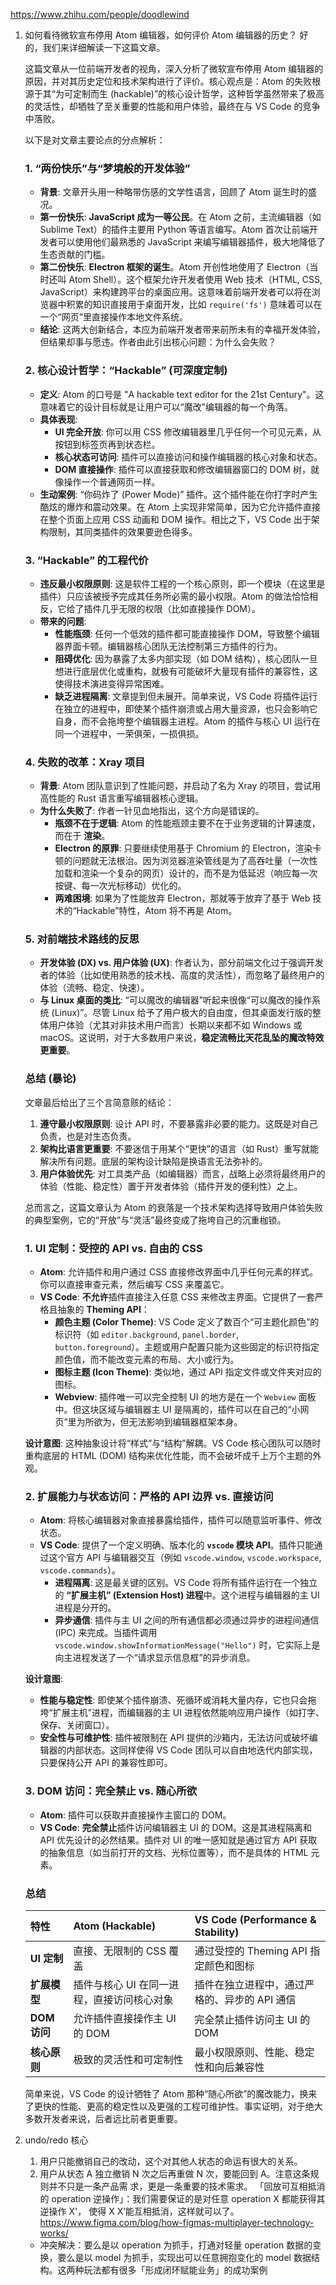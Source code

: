 https://www.zhihu.com/people/doodlewind

1. 如何看待微软宣布停用 Atom 编辑器，如何评价 Atom 编辑器的历史？
   好的，我们来详细解读一下这篇文章。

   这篇文章从一位前端开发者的视角，深入分析了微软宣布停用 Atom 编辑器的原因，并对其历史定位和技术架构进行了评价。核心观点是：Atom 的失败根源于其“为可定制而生 (hackable)”的核心设计哲学，这种哲学虽然带来了极高的灵活性，却牺牲了至关重要的性能和用户体验，最终在与 VS Code 的竞争中落败。

   以下是对文章主要论点的分点解析：

   ### 1. “两份快乐”与“梦境般的开发体验”

   - **背景**: 文章开头用一种略带伤感的文学性语言，回顾了 Atom 诞生时的盛况。
   - **第一份快乐**: **JavaScript 成为一等公民**。在 Atom 之前，主流编辑器（如 Sublime Text）的插件主要用 Python 等语言编写。Atom 首次让前端开发者可以使用他们最熟悉的 JavaScript 来编写编辑器插件，极大地降低了生态贡献的门槛。
   - **第二份快乐**: **Electron 框架的诞生**。Atom 开创性地使用了 Electron（当时还叫 Atom Shell）。这个框架允许开发者使用 Web 技术（HTML, CSS, JavaScript）来构建跨平台的桌面应用。这意味着前端开发者可以将在浏览器中积累的知识直接用于桌面开发，比如 `require('fs')` 意味着可以在一个“网页”里直接操作本地文件系统。
   - **结论**: 这两大创新结合，本应为前端开发者带来前所未有的幸福开发体验，但结果却事与愿违。作者由此引出核心问题：为什么会失败？

   ### 2. 核心设计哲学：“Hackable” (可深度定制)

   - **定义**: Atom 的口号是 "A hackable text editor for the 21st Century"。这意味着它的设计目标就是让用户可以“魔改”编辑器的每一个角落。
   - **具体表现**:
     - **UI 完全开放**: 你可以用 CSS 修改编辑器里几乎任何一个可见元素，从按钮到标签页再到状态栏。
     - **核心状态可访问**: 插件可以直接访问和操作编辑器的核心对象和状态。
     - **DOM 直接操作**: 插件可以直接获取和修改编辑器窗口的 DOM 树，就像操作一个普通网页一样。
   - **生动案例**: “你码炸了 (Power Mode)” 插件。这个插件能在你打字时产生酷炫的爆炸和震动效果。在 Atom 上实现非常简单，因为它允许插件直接在整个页面上应用 CSS 动画和 DOM 操作。相比之下，VS Code 出于架构限制，其同类插件的效果要逊色得多。

   ### 3. “Hackable” 的工程代价

   - **违反最小权限原则**: 这是软件工程的一个核心原则，即一个模块（在这里是插件）只应该被授予完成其任务所必需的最小权限。Atom 的做法恰恰相反，它给了插件几乎无限的权限（比如直接操作 DOM）。
   - **带来的问题**:
     - **性能瓶颈**: 任何一个低效的插件都可能直接操作 DOM，导致整个编辑器界面卡顿。编辑器核心团队无法控制第三方插件的行为。
     - **阻碍优化**: 因为暴露了太多内部实现（如 DOM 结构），核心团队一旦想进行底层优化或重构，就极有可能破坏大量现有插件的兼容性，这使得技术演进变得异常困难。
     - **缺乏进程隔离**: 文章提到但未展开。简单来说，VS Code 将插件运行在独立的进程中，即使某个插件崩溃或占用大量资源，也只会影响它自身，而不会拖垮整个编辑器主进程。Atom 的插件与核心 UI 运行在同一个进程中，一荣俱荣，一损俱损。

   ### 4. 失败的改革：Xray 项目

   - **背景**: Atom 团队意识到了性能问题，并启动了名为 Xray 的项目，尝试用高性能的 Rust 语言重写编辑器核心逻辑。
   - **为什么失败了**: 作者一针见血地指出，这个方向是错误的。
     - **瓶颈不在于逻辑**: Atom 的性能瓶颈主要不在于业务逻辑的计算速度，而在于 **渲染**。
     - **Electron 的原罪**: 只要继续使用基于 Chromium 的 Electron，渲染卡顿的问题就无法根治。因为浏览器渲染管线是为了高吞吐量（一次性加载和渲染一个复杂的网页）设计的，而不是为低延迟（响应每一次按键、每一次光标移动）优化的。
     - **两难困境**: 如果为了性能放弃 Electron，那就等于放弃了基于 Web 技术的“Hackable”特性，Atom 将不再是 Atom。

   ### 5. 对前端技术路线的反思

   - **开发体验 (DX) vs. 用户体验 (UX)**: 作者认为，部分前端文化过于强调开发者的体验（比如使用熟悉的技术栈、高度的灵活性），而忽略了最终用户的体验（流畅、稳定、快速）。
   - **与 Linux 桌面的类比**: “可以魔改的编辑器”听起来很像“可以魔改的操作系统 (Linux)”。尽管 Linux 给予了用户极大的自由度，但其桌面发行版的整体用户体验（尤其对非技术用户而言）长期以来都不如 Windows 或 macOS。这说明，对于大多数用户来说，**稳定流畅比天花乱坠的魔改特效更重要**。

   ### 总结 (暴论)

   文章最后给出了三个言简意赅的结论：

   1. **遵守最小权限原则**: 设计 API 时，不要暴露非必要的能力。这既是对自己负责，也是对生态负责。
   2. **架构比语言更重要**: 不要迷信于用某个“更快”的语言（如 Rust）重写就能解决所有问题。底层的架构设计缺陷是换语言无法弥补的。
   3. **用户体验优先**: 对工具类产品（如编辑器）而言，战略上必须将最终用户的体验（性能、稳定性）置于开发者体验（插件开发的便利性）之上。

   总而言之，这篇文章认为 Atom 的衰落是一个技术架构选择导致用户体验失败的典型案例，它的“开放”与“灵活”最终变成了拖垮自己的沉重枷锁。

   ### 1. UI 定制：受控的 API vs. 自由的 CSS

   - **Atom**: 允许插件和用户通过 CSS 直接修改界面中几乎任何元素的样式。你可以直接审查元素，然后编写 CSS 来覆盖它。
   - **VS Code**: **不允许**插件直接注入任意 CSS 来修改主界面。它提供了一套严格且抽象的 **Theming API**：
     - **颜色主题 (Color Theme)**: VS Code 定义了数百个“可主题化颜色”的标识符（如 `editor.background`, `panel.border`, `button.foreground`）。主题或用户配置只能为这些固定的标识符指定颜色值，而不能改变元素的布局、大小或行为。
     - **图标主题 (Icon Theme)**: 类似地，通过 API 指定文件或文件夹对应的图标。
     - **Webview**: 插件唯一可以完全控制 UI 的地方是在一个 `Webview` 面板中。但这块区域与编辑器主 UI 是隔离的，插件可以在自己的“小网页”里为所欲为，但无法影响到编辑器框架本身。

   **设计意图**: 这种抽象设计将“样式”与“结构”解耦。VS Code 核心团队可以随时重构底层的 HTML (DOM) 结构来优化性能，而不会破坏成千上万个主题的外观。

   ### 2. 扩展能力与状态访问：严格的 API 边界 vs. 直接访问

   - **Atom**: 将核心编辑器对象直接暴露给插件，插件可以随意监听事件、修改状态。
   - **VS Code**: 提供了一个定义明确、版本化的 **`vscode` 模块 API**。插件只能通过这个官方 API 与编辑器交互（例如 `vscode.window`, `vscode.workspace`, `vscode.commands`）。
     - **进程隔离**: 这是最关键的区别。VS Code 将所有插件运行在一个独立的 **“扩展主机” (Extension Host) 进程**中。这个进程与编辑器的主 UI 进程是分开的。
     - **异步通信**: 插件与主 UI 之间的所有通信都必须通过异步的进程间通信 (IPC) 来完成。当插件调用 `vscode.window.showInformationMessage("Hello")` 时，它实际上是向主进程发送了一个“请求显示信息框”的异步消息。

   **设计意图**:

   - **性能与稳定性**: 即使某个插件崩溃、死循环或消耗大量内存，它也只会拖垮“扩展主机”进程，而编辑器的主 UI 进程依然能响应用户操作（如打字、保存、关闭窗口）。
   - **安全性与可维护性**: 插件被限制在 API 提供的沙箱内，无法访问或破坏编辑器的内部状态。这同样使得 VS Code 团队可以自由地迭代内部实现，只要保持公开 API 的兼容性即可。

   ### 3. DOM 访问：完全禁止 vs. 随心所欲

   - **Atom**: 插件可以获取并直接操作主窗口的 DOM。
   - **VS Code**: **完全禁止**插件访问编辑器主 UI 的 DOM。这是其进程隔离和 API 优先设计的必然结果。插件对 UI 的唯一感知就是通过官方 API 获取的抽象信息（如当前打开的文档、光标位置等），而不是具体的 HTML 元素。

   ### 总结

   | 特性         | Atom (Hackable)                            | VS Code (Performance & Stability)             |
   | :----------- | :----------------------------------------- | :-------------------------------------------- |
   | **UI 定制**  | 直接、无限制的 CSS 覆盖                    | 通过受控的 Theming API 指定颜色和图标         |
   | **扩展模型** | 插件与核心 UI 在同一进程，直接访问核心对象 | 插件在独立进程中，通过严格的、异步的 API 通信 |
   | **DOM 访问** | 允许插件直接操作主 UI 的 DOM               | 完全禁止插件访问主 UI 的 DOM                  |
   | **核心原则** | 极致的灵活性和可定制性                     | 最小权限原则、性能、稳定性和向后兼容性        |

   简单来说，VS Code 的设计牺牲了 Atom 那种“随心所欲”的魔改能力，换来了更快的性能、更高的稳定性以及更强的工程可维护性。事实证明，对于绝大多数开发者来说，后者远比前者更重要。

2. undo/redo 核心

   1. 用户只能撤销自己的改动，这个对其他人状态的命运有很大的关系。
   2. 用户从状态 A 独立撤销 N 次之后再重做 N 次，要能回到 A。注意这条规则并不只是一条产品需
      求，更是一条重要的技术需求。
      「回放可互相抵消的 operation 逆操作」：我们需要保证的是对任意 operation X 都能获得其逆操作 X'，
      使得 X X’能互相抵消，这样就可以了。
      https://www.figma.com/blog/how-figmas-multiplayer-technology-works/

   - 冲突解决：要么是以 operation 为抓手，打通对轻量 operation 数据的变换，要么是以 model 为抓手，实现出可以任意拥抱变化的 model 数据结构。这两种玩法都有很多「形成闭环赋能业务」的成功案例
